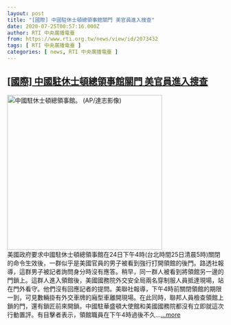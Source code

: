```yaml
---
layout: post
title: "[國際] 中國駐休士頓總領事館關門 美官員進入搜查"
date: 2020-07-25T00:57:16.000Z
author: RTI 中央廣播電臺
from: https://www.rti.org.tw/news/view/id/2073432
tags: [ RTI 中央廣播電臺 ]
categories: [ news, RTI 中央廣播電臺 ]
---
```

<!--1595638636000-->
[[國際] 中國駐休士頓總領事館關門 美官員進入搜查](https://www.rti.org.tw/news/view/id/2073432)
------

<div>
<img src="https://static.rti.org.tw/assets/thumbnails/2020/07/23/6ea8d4979d0fdc708b04012a4c3cce19.jpg" width="360" alt="中國駐休士頓總領事館。 (AP/達志影像)" title="中國駐休士頓總領事館。 (AP/達志影像)"><br>美國政府要求中國駐休士頓總領事館在24日下午4時(台北時間25日清晨5時)關閉的命令生效後，一群似乎是美國官員的男子被看到強行打開領館的後門。路透社報導，這群男子被記者詢問身分時沒有應答。稍早，同一群人被看到將領館另一邊的門鎖上。這群人進入領館後，美國國務院外交安全局兩名穿制服人員抵達現場，站在門外看守。他們沒有回應記者的提問。美聯社報導，下午4時前關閉領館的期限一到，可見數輛掛有外交車牌的廂型車離開現場。在此同時，聯邦人員檢查領館上鎖的門，還有鎖匠前來開鎖。中國駐華盛頓大使館和美國國務院都沒有立即就這次行動置評。有目擊者表示，領館職員在下午4時過後不久...<a target="_blank" href="https://www.rti.org.tw/news/view/id/2073432">...more</a>
</div>
